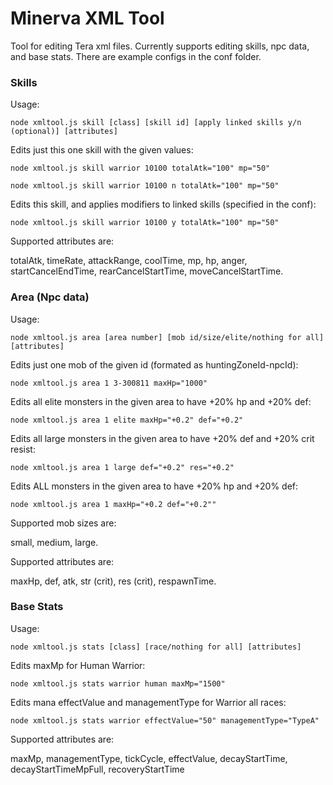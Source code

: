 # Minerva XML Tool
Tool for editing Tera xml files. Currently supports editing skills, npc data, and base stats. There are example configs in the conf folder.


### Skills

Usage:

`node xmltool.js skill [class] [skill id] [apply linked skills y/n (optional)] [attributes]`

Edits just this one skill with the given values:

`node xmltool.js skill warrior 10100 totalAtk="100" mp="50"`

`node xmltool.js skill warrior 10100 n totalAtk="100" mp="50"`

Edits this skill, and applies modifiers to linked skills (specified in the conf):

`node xmltool.js skill warrior 10100 y totalAtk="100" mp="50"`

Supported attributes are:

totalAtk, timeRate, attackRange, coolTime, mp, hp, anger, startCancelEndTime, rearCancelStartTime, moveCancelStartTime.


### Area (Npc data)

Usage:

`node xmltool.js area [area number] [mob id/size/elite/nothing for all] [attributes]`

Edits just one mob of the given id (formated as huntingZoneId-npcId):

`node xmltool.js area 1 3-300811 maxHp="1000"`

Edits all elite monsters in the given area to have +20% hp and +20% def:

`node xmltool.js area 1 elite maxHp="+0.2" def="+0.2"`

Edits all large monsters in the given area to have +20% def and +20% crit resist:

`node xmltool.js area 1 large def="+0.2" res="+0.2"`

Edits ALL monsters in the given area to have +20% hp and +20% def:

`node xmltool.js area 1 maxHp="+0.2 def="+0.2""`

Supported mob sizes are:

small, medium, large.

Supported attributes are:

maxHp, def, atk, str (crit), res (crit), respawnTime.


### Base Stats

Usage:

`node xmltool.js stats [class] [race/nothing for all] [attributes]`

Edits maxMp for Human Warrior:

`node xmltool.js stats warrior human maxMp="1500"`

Edits mana effectValue and managementType for Warrior all races:

`node xmltool.js stats warrior effectValue="50" managementType="TypeA"`

Supported attributes are:

maxMp, managementType, tickCycle, effectValue, decayStartTime, decayStartTimeMpFull, recoveryStartTime